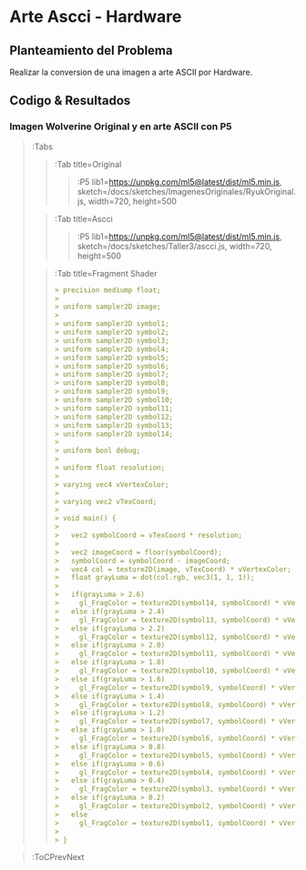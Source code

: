# Arte Ascci - Hardware

## Planteamiento del Problema

Realizar la conversion de una imagen a arte ASCII por Hardware.

## Codigo & Resultados

### Imagen Wolverine Original y en arte ASCII con P5

> :Tabs
> > :Tab title=Original
> > 
> > > :P5 lib1=https://unpkg.com/ml5@latest/dist/ml5.min.js, sketch=/docs/sketches/ImagenesOriginales/RyukOriginal.js, width=720, height=500
>
> > :Tab title=Ascci
> > 
> > > :P5 lib1=https://unpkg.com/ml5@latest/dist/ml5.min.js, sketch=/docs/sketches/Taller3/ascci.js, width=720, height=500
>
> > :Tab title=Fragment Shader
> >
> > ```md
> > > precision mediump float;
> > > 
> > > uniform sampler2D image;
> > > 
> > > uniform sampler2D symbol1;
> > > uniform sampler2D symbol2;
> > > uniform sampler2D symbol3;
> > > uniform sampler2D symbol4;
> > > uniform sampler2D symbol5;
> > > uniform sampler2D symbol6;
> > > uniform sampler2D symbol7;
> > > uniform sampler2D symbol8;
> > > uniform sampler2D symbol9;
> > > uniform sampler2D symbol10;
> > > uniform sampler2D symbol11;
> > > uniform sampler2D symbol12;
> > > uniform sampler2D symbol13;
> > > uniform sampler2D symbol14;
> > > 
> > > uniform bool debug;
> > > 
> > > uniform float resolution;
> > > 
> > > varying vec4 vVertexColor;
> > > 
> > > varying vec2 vTexCoord;
> > > 
> > > void main() {
> > > 
> > >   vec2 symbolCoord = vTexCoord * resolution;
> > > 
> > >   vec2 imageCoord = floor(symbolCoord);
> > >   symbolCoord = symbolCoord - imageCoord;
> > >   vec4 col = texture2D(image, vTexCoord) * vVertexColor;
> > >   float grayLuma = dot(col.rgb, vec3(1, 1, 1));
> > > 
> > >   if(grayLuma > 2.6)
> > >     gl_FragColor = texture2D(symbol14, symbolCoord) * vVertexColor;
> > >   else if(grayLuma > 2.4)
> > >     gl_FragColor = texture2D(symbol13, symbolCoord) * vVertexColor;
> > >   else if(grayLuma > 2.2)
> > >     gl_FragColor = texture2D(symbol12, symbolCoord) * vVertexColor;
> > >   else if(grayLuma > 2.0)
> > >     gl_FragColor = texture2D(symbol11, symbolCoord) * vVertexColor;
> > >   else if(grayLuma > 1.8)
> > >     gl_FragColor = texture2D(symbol10, symbolCoord) * vVertexColor;
> > >   else if(grayLuma > 1.6)
> > >     gl_FragColor = texture2D(symbol9, symbolCoord) * vVertexColor;
> > >   else if(grayLuma > 1.4)
> > >     gl_FragColor = texture2D(symbol8, symbolCoord) * vVertexColor;
> > >   else if(grayLuma > 1.2)
> > >     gl_FragColor = texture2D(symbol7, symbolCoord) * vVertexColor;
> > >   else if(grayLuma > 1.0)
> > >     gl_FragColor = texture2D(symbol6, symbolCoord) * vVertexColor;
> > >   else if(grayLuma > 0.8)
> > >     gl_FragColor = texture2D(symbol5, symbolCoord) * vVertexColor;
> > >   else if(grayLuma > 0.6)
> > >     gl_FragColor = texture2D(symbol4, symbolCoord) * vVertexColor;
> > >   else if(grayLuma > 0.4)
> > >     gl_FragColor = texture2D(symbol3, symbolCoord) * vVertexColor;
> > >   else if(grayLuma > 0.2)
> > >     gl_FragColor = texture2D(symbol2, symbolCoord) * vVertexColor;
> > >   else
> > >     gl_FragColor = texture2D(symbol1, symbolCoord) * vVertexColor;
> > > 
> > > }
> > ```

> :ToCPrevNext